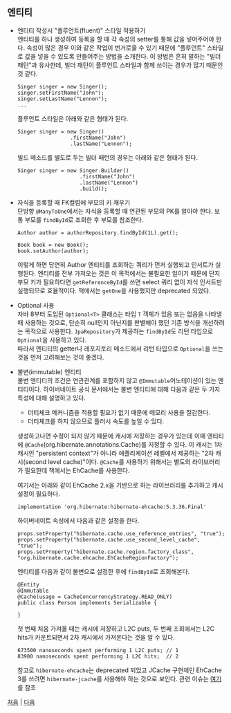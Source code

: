 ## 엔티티

- 엔티티 작성시 "플루언트(fluent)" 스타일 적용하기  
엔티티를 하나 생성하여 등록을 할 때 각 속성의 setter를 통해 값을 넣어주어야 한다. 속성이 많은 경우 이와 같은 작업이 번거로울 수 있기 때문에 "플루언트" 스타일로 값을 넣을 수 있도록 만들어주는 방법을 소개한다. 이 방법은 흔히 말하는 "빌더 패턴"과 유사한데, 빌더 패턴이 플루언트 스타일과 함께 쓰이는 경우가 많기 때문인 것 같다. 

   ```
   Singer singer = new Singer();
   singer.setFirstName("John");
   singer.setLastName("Lennon");
   ...
   ```
   플루언트 스타일은 아래와 같은 형태가 된다.
   ```
   Singer singer = new Singer()
                    .firstName("John")
                    .lastName("Lennon");
   ```
   빌드 메소드를 별도로 두는 빌더 패턴의 경우는 아래와 같은 형태가 된다.

   ```
   Singer singer = new Singer.Builder()
                       .firstName("John")
                       .lastName("Lennon")
                       .build();
   ```
- 자식을 등록할 때 FK컬럼에 부모의 키 채우기  
단방향 `@ManyToOne`에서는 자식을 등록할 때 연관된 부모의 PK를 알아야 한다. 보통 부모를 `findById`로 조회한 후 부모를 참조한다. 

   ```
   Author author = authorRepository.findById(1L).get();

   Book book = new Book();
   book.setAuthor(author);
   ```
   이렇게 하면 당연히 Author 엔티티를 조회하는 쿼리가 먼저 실행되고 인서트가 실행된다. 엔티티를 전부 가져오는 것은 이 목적에서는 불필요한 일이기 때문에 단지 부모 키가 필요하다면 `getReferenceById`를 쓰면 select 쿼리 없이 자식 인서트만 실행되므로 효율적이다. 책에서는 `getOne`을 사용했지만 deprecated 되었다.
   
- Optional 사용  
자바 8부터 도입된 `Optional<T>` 클래스는 타입 `T` 객체가 있음 또는 없음을 나타낼 때 사용하는 것으로, 단순히 null인지 아닌지를 판별해야 했던 기존 방식을 개선하려는 목적으로 사용한다. 
`JpaRepository`가 제공하는 `findById`도 리턴 타입으로 `Optional`을 사용하고 있다.  
따라서 엔티티의 getter나 레포지토리 메소드에서 리턴 타입으로 `Optional`을 쓰는 것을 먼저 고려해보는 것이 좋겠다. 

- 불변(immutable) 엔티티  
불변 엔티티의 조건은 연관관계를 포함하지 않고 `@Immutable`어노테이션이 있는 엔티티이다. 하이버네이트 공식 문서에서는 불변 엔티티에 대해 다음과 같은 두 가지 특성에 대해 설명하고 있다.

  - 더티체크 메커니즘을 적용할 필요가 없기 때문에 메모리 사용을 절감한다.
  - 더티체크를 하지 않으므로 플러시 속도를 높일 수 있다.

  생성하고나면 수정이 되지 않기 때문에 캐시에 저장하는 경우가 있는데 이때 엔티티에 `@Cache`(org.hibernate.annotations.Cache)를 지정할 수 있다. 이 캐시는 1차 캐시인 "persistent context"가 아니라 애플리케이션 레벨에서 제공하는 "2차 캐시(second level cache)"이다. `@Cache`를 사용하기 위해서는 별도의 라이브러리가 필요한데 책에서는 EhCache를 사용한다.  

  여기서는 아래와 같이 EhCache 2.x을 기반으로 하는 라이브러리를 추가하고 캐시 설정이 필요하다. 
  ```
  implementation 'org.hibernate:hibernate-ehcache:5.3.36.Final'
  ```
  하이버네이트 속성에서 다음과 같은 설정을 한다.
  ```
  props.setProperty("hibernate.cache.use_reference_entries", "true");		
  props.setProperty("hibernate.cache.use_second_level_cache", "true");
  props.setProperty("hibernate.cache.region.factory_class", "org.hibernate.cache.ehcache.EhCacheRegionFactory");
  ```
  엔티티를 다음과 같이 불변으로 설정한 후에 `findById`로 조회해본다. 
  ```
  @Entity
  @Immutable
  @Cache(usage = CacheConcurrencyStrategy.READ_ONLY)
  public class Person implements Serializable {

  }
  ```
  첫 번째 처음 가져올 때는 캐시에 저장하고 L2C puts, 두 번째 조회에서는 L2C hits가 카운트되면서 2차 캐시에서 가져온다는 것을 알 수 있다.
  ```
  673500 nanoseconds spent performing 1 L2C puts; // 1
  83900 nanoseconds spent performing 1 L2C hits;  // 2
  ``` 
  
  참고로 `hibernate-ehcache`는 deprecated 되었고 JCache 구현체인 EhCache 3를 쓰려면 `hibernate-jcache`를 사용해야 하는 것으로 보인다. 관련 이슈는 [여기](https://hibernate.atlassian.net/browse/HHH-12441)를 참조


[처음](../README.md) | [다음](../03/README.md)